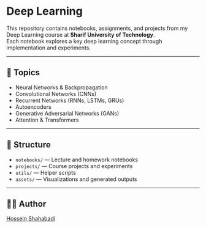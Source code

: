 # Deep Learning

This repository contains notebooks, assignments, and projects from my Deep Learning course at **Sharif University of Technology**.  
Each notebook explores a key deep learning concept through implementation and experiments.

---

## 🧠 Topics
- Neural Networks & Backpropagation  
- Convolutional Networks (CNNs)  
- Recurrent Networks (RNNs, LSTMs, GRUs)  
- Autoencoders  
- Generative Adversarial Networks (GANs)  
- Attention & Transformers  

---

## 📁 Structure
- `notebooks/` — Lecture and homework notebooks  
- `projects/` — Course projects and experiments  
- `utils/` — Helper scripts  
- `assets/` — Visualizations and generated outputs

---

## 🧑‍💻 Author

[Hossein Shahabadi](https://github.com/HosseinShahabadi)
